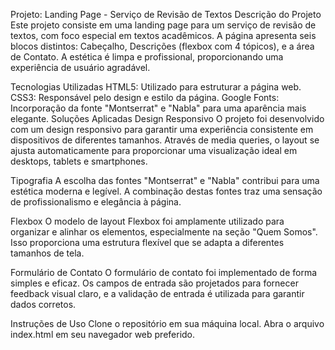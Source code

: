Projeto: Landing Page - Serviço de Revisão de Textos
Descrição do Projeto
Este projeto consiste em uma landing page para um serviço de revisão de textos, com foco especial em textos acadêmicos. A página apresenta seis blocos distintos: Cabeçalho, Descrições (flexbox com 4 tópicos), e a área de Contato. A estética é limpa e profissional, proporcionando uma experiência de usuário agradável.

Tecnologias Utilizadas
HTML5: Utilizado para estruturar a página web.
CSS3: Responsável pelo design e estilo da página.
Google Fonts: Incorporação da fonte "Montserrat" e "Nabla" para uma aparência mais elegante.
Soluções Aplicadas
Design Responsivo
O projeto foi desenvolvido com um design responsivo para garantir uma experiência consistente em dispositivos de diferentes tamanhos. Através de media queries, o layout se ajusta automaticamente para proporcionar uma visualização ideal em desktops, tablets e smartphones.

Tipografia
A escolha das fontes "Montserrat" e "Nabla" contribui para uma estética moderna e legível. A combinação destas fontes traz uma sensação de profissionalismo e elegância à página.

Flexbox
O modelo de layout Flexbox foi amplamente utilizado para organizar e alinhar os elementos, especialmente na seção "Quem Somos". Isso proporciona uma estrutura flexível que se adapta a diferentes tamanhos de tela.

Formulário de Contato
O formulário de contato foi implementado de forma simples e eficaz. Os campos de entrada são projetados para fornecer feedback visual claro, e a validação de entrada é utilizada para garantir dados corretos.

Instruções de Uso
Clone o repositório em sua máquina local.
Abra o arquivo index.html em seu navegador web preferido.
